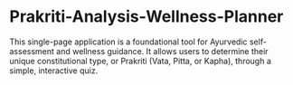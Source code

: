 # Prakriti-Analysis-Wellness-Planner
This single-page application is a foundational tool for Ayurvedic self-assessment and wellness guidance. It allows users to determine their unique constitutional type, or Prakriti (Vata, Pitta, or Kapha), through a simple, interactive quiz.
